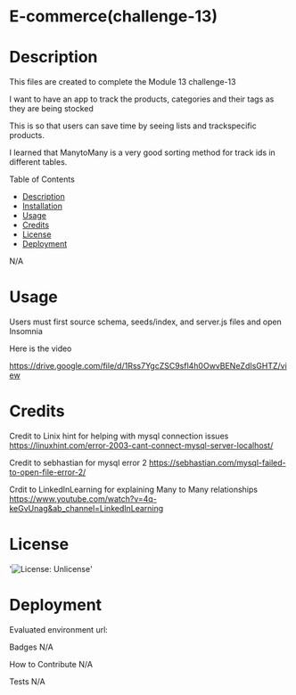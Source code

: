 # E-commerce(challenge-13)

# Description

This files are created to complete the Module 13 challenge-13

I want to have an app to track the products, categories and their tags as they are being stocked

This is so that users can save time by seeing lists and trackspecific products.

I learned that ManytoMany is a very good sorting method for track ids in different tables.

Table of Contents
- [Description](#Decription)
- [Installation](#Installation)
- [Usage](#Usage)
- [Credits](#Credits)
- [License](#License)
- [Deployment](#Deployment)

N/A

# Usage

Users must first source schema, seeds/index, and server.js files and open Insomnia

Here is the video

https://drive.google.com/file/d/1Rss7YgcZSC9sfl4h0OwvBENeZdIsGHTZ/view

# Credits


Credit to Linix hint for helping with mysql connection issues 
https://linuxhint.com/error-2003-cant-connect-mysql-server-localhost/

Credit to sebhastian for mysql error 2
https://sebhastian.com/mysql-failed-to-open-file-error-2/

Crdit to LinkedInLearning for explaining Many to Many relationships
https://www.youtube.com/watch?v=4q-keGvUnag&ab_channel=LinkedInLearning

# License

'![License: Unlicense](https://img.shields.io/badge/license-Unlicense-blue.svg)'

# Deployment
Evaluated environment url: 

Badges
N/A

How to Contribute
N/A

Tests
N/A


